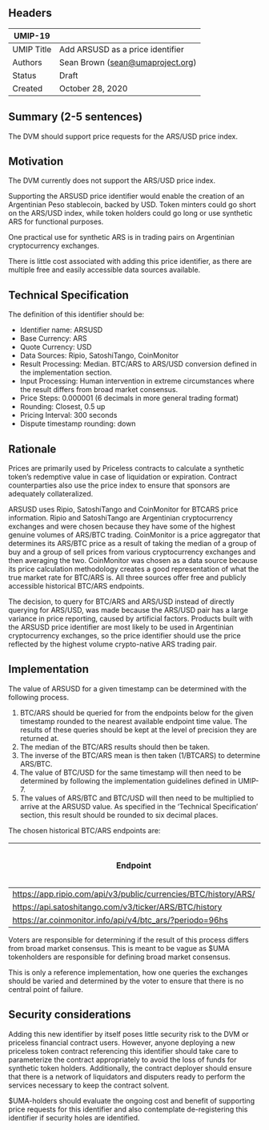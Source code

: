 ## Headers
| UMIP-19     |                                                                                                                                          |
|------------|------------------------------------------------------------------------------------------------------------------------------------------|
| UMIP Title | Add ARSUSD as a price identifier              |
| Authors    | Sean Brown (sean@umaproject.org) |
| Status     | Draft                                                                                                                                    |
| Created    | October 28, 2020                                                                                                                           |

## Summary (2-5 sentences)
The DVM should support price requests for the ARS/USD price index.


## Motivation
The DVM currently does not support the ARS/USD price index.

Supporting the ARSUSD price identifier would enable the creation of an Argentinian Peso stablecoin, backed by USD. Token minters could go short on the ARS/USD index, while token holders could go long or use synthetic ARS for functional purposes.

One practical use for synthetic ARS is in trading pairs on Argentinian cryptocurrency exchanges.

There is little cost associated with adding this price identifier, as there are multiple free and easily accessible data sources available.

## Technical Specification
The definition of this identifier should be:

- Identifier name: ARSUSD
- Base Currency: ARS
- Quote Currency: USD
- Data Sources: Ripio, SatoshiTango, CoinMonitor
- Result Processing: Median. BTC/ARS to ARS/USD conversion defined in the implementation section.
- Input Processing: Human intervention in extreme circumstances where the result differs from broad market consensus.
- Price Steps: 0.000001 (6 decimals in more general trading format)
- Rounding: Closest, 0.5 up
- Pricing Interval: 300 seconds
- Dispute timestamp rounding: down

## Rationale
Prices are primarily used by Priceless contracts to calculate a synthetic token’s redemptive value in case of liquidation or expiration. Contract counterparties also use the price index to ensure that sponsors are adequately collateralized. 

ARSUSD uses Ripio, SatoshiTango and CoinMonitor for BTCARS price information. Ripio and SatoshiTango are Argentinian cryptocurrency exchanges and were chosen because they have some of the highest genuine volumes of ARS/BTC trading. CoinMonitor is a price aggregator that determines its ARS/BTC price as a result of taking the median of a group of buy and a group of sell prices from various cryptocurrency exchanges and then averaging the two. CoinMonitor was chosen as a data source because its price calculation methodology creates a good representation of what the true market rate for BTC/ARS is. All three sources offer free and publicly accessible historical BTC/ARS endpoints.

The decision, to query for BTC/ARS and ARS/USD instead of directly querying for ARS/USD, was made because the ARS/USD pair has a large variance in price reporting, caused by artificial factors. Products built with the ARSUSD price identifier are most likely to be used in Argentinian cryptocurrency exchanges, so the price identifier should use the price reflected by the highest volume crypto-native ARS trading pair.

## Implementation

The value of ARSUSD for a given timestamp can be determined with the following process.

1. BTC/ARS should be queried for from the endpoints below for the given timestamp rounded to the nearest available endpoint time value. The results of these queries should be kept at the level of precision they are returned at.
2. The median of the BTC/ARS results should then be taken.
3. The inverse of the BTC/ARS mean is then taken (1/BTCARS) to determine ARS/BTC.
4. The value of BTC/USD for the same timestamp will then need to be determined by following the implementation guidelines defined in UMIP-7.
5. The values of ARS/BTC and BTC/USD will then need to be multiplied to arrive at the ARSUSD value. As specified in the ‘Technical Specification’ section, this result should be rounded to six decimal places.

The chosen historical BTC/ARS endpoints are:

| Endpoint | Field name of price |
|------------|------------------------------------------------------------------------------------------------------------------------------------------|
| https://app.ripio.com/api/v3/public/currencies/BTC/history/ARS/ | *price* |
| https://api.satoshitango.com/v3/ticker/ARS/BTC/history | *avg* |
| https://ar.coinmonitor.info/api/v4/btc_ars/?periodo=96hs | *p* |


Voters are responsible for determining if the result of this process differs from broad market consensus. This is meant to be vague as $UMA tokenholders are responsible for defining broad market consensus.

This is only a reference implementation, how one queries the exchanges should be varied and determined by the voter to ensure that there is no central point of failure.

## Security considerations
Adding this new identifier by itself poses little security risk to the DVM or priceless financial contract users. However, anyone deploying a new priceless token contract referencing this identifier should take care to parameterize the contract appropriately to avoid the loss of funds for synthetic token holders. Additionally, the contract deployer should ensure that there is a network of liquidators and disputers ready to perform the services necessary to keep the contract solvent.

$UMA-holders should evaluate the ongoing cost and benefit of supporting price requests for this identifier and also contemplate de-registering this identifier if security holes are identified.